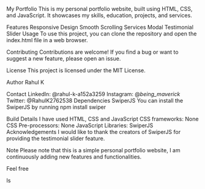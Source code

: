 My Portfolio
This is my personal portfolio website, built using HTML, CSS, and JavaScript. It showcases my skills, education, projects, and services.

Features
Responsive Design
Smooth Scrolling
Services Modal
Testimonial Slider
Usage
To use this project, you can clone the repository and open the index.html file in a web browser.

Contributing
Contributions are welcome! If you find a bug or want to suggest a new feature, please open an issue.

License
This project is licensed under the MIT License.

Author
Rahul K

Contact
LinkedIn: @rahul-k-a152a3259
Instagram: @_being_maverick_
Twitter: @RahulK2762538
Dependencies
SwiperJS
You can install the SwiperJS by running npm install swiper

Build Details
I have used HTML, CSS and JavaScript
CSS frameworks: None
CSS Pre-processors: None
JavaScript Libraries: SwiperJS
Acknowledgements
I would like to thank the creators of SwiperJS for providing the testimonial slider feature.

Note
Please note that this is a simple personal portfolio website, I am continuously adding new features and functionalities.

Feel free

Is
